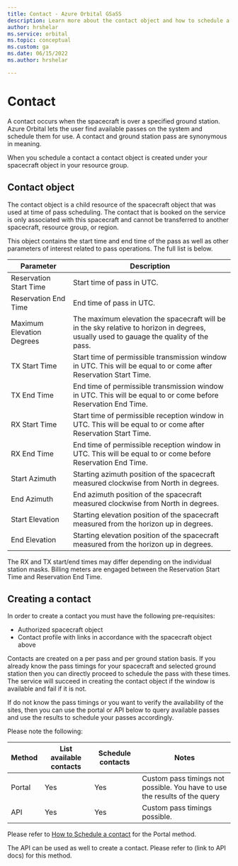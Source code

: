 ```yaml
---
title: Contact - Azure Orbital GSaSS
description: Learn more about the contact object and how to schedule a contact.
author: hrshelar
ms.service: orbital
ms.topic: conceptual
ms.custom: ga
ms.date: 06/15/2022
ms.author: hrshelar

---
```


# Contact

A contact occurs when the spacecraft is over a specified ground station. Azure Orbital lets the user find available passes on the system and schedule them for use. A contact and ground station pass are synonymous in meaning.

When you schedule a contact a contact object is created under your spacecraft object in your resource group.

## Contact object

The contact object is a child resource of the spacecraft object that was used at time of pass scheduling. The contact that is booked on the service is only associated with this spacecraft and cannot be transferred to another spacecraft, resource group, or region.

This object contains the start time and end time of the pass as well as other parameters of interest related to pass operations. The full list is below.

| Parameter                 | Description                                                                                                                             |
|---------------------------|-----------------------------------------------------------------------------------------------------------------------------------------|
| Reservation Start Time    | Start time of pass in UTC.                                                                                                              |
| Reservation End Time      | End time of pass in UTC.                                                                                                                |
| Maximum Elevation Degrees | The maximum elevation the spacecraft will be in the sky relative to horizon in degrees, usually used to gauage the quality of the pass. |
| TX Start Time             | Start time of permissible transmission window in UTC. This will be equal to or come after Reservation Start Time.                       |
| TX End Time               | End time of permissible transmission window in UTC. This will be equal to or come before Reservation End Time.                          |
| RX Start Time             | Start time of permissible reception window in UTC. This will be equal to or come after Reservation Start Time.                          |
| RX End Time               | End time of permissible reception window in UTC. This will be equal to or come before Reservation End Time.                             |
| Start Azimuth             | Starting azimuth position of the spacecraft measured clockwise from North in degrees.                                                   |
| End Azimuth               | End azimuth position of the spacecraft measured clockwise from North in degrees.                                                        |
| Start Elevation           | Starting elevation position of the spacecraft measured from the horizon up in degrees.                                                  |
| End Elevation             | Starting elevation position of the spacecraft measured from the horizon up in degrees.                                                  |

The RX and TX start/end times may differ depending on the individual station masks. Billing meters are engaged between the Reservation Start Time and Reservation End Time.

## Creating a contact

In order to create a contact you must have the following pre-requisites:

* Authorized spacecraft object
* Contact profile with links in accordance with the spacecraft object above

Contacts are created on a per pass and per ground station basis. If you already know the pass timings for your spacecraft and selected ground station then you can directly proceed to schedule the pass with these times. The service will succeed in creating the contact object if the window is available and fail if it is not. 

If do not know the pass timings or you want to verify the availability of the sites, then you can use the portal or API below to query available passes and use the results to schedule your passes accordingly.

Please note the following:

| Method | List available contacts | Schedule contacts | Notes |
|-|-|-|-|
|Portal| Yes | Yes | Custom pass timings not possible. You have to use the results of the query|
|API | Yes | Yes| Custom pass timings possible. |

Please refer to [How to Schedule a contact](schedule-contact.md) for the Portal method.

The API can be used as well to create a contact. Please refer to (link to API docs) for this method.
